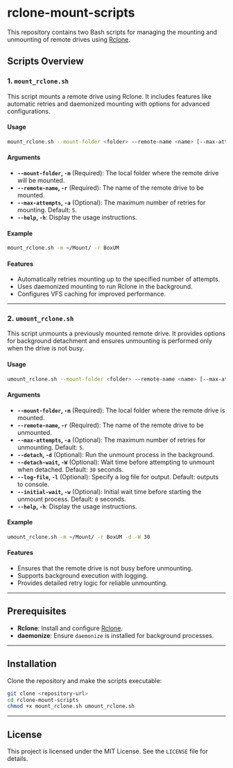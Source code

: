 # rclone-mount-scripts

This repository contains two Bash scripts for managing the mounting and unmounting of remote drives using [Rclone](https://rclone.org/).

## Scripts Overview

### 1. `mount_rclone.sh`

This script mounts a remote drive using Rclone. It includes features like automatic retries and daemonized mounting with options for advanced configurations.

#### Usage

```bash
mount_rclone.sh --mount-folder <folder> --remote-name <name> [--max-attempts <attempts>]
```

#### Arguments

- **`--mount-folder`, `-m`** (Required): The local folder where the remote drive will be mounted.
- **`--remote-name`, `-r`** (Required): The name of the remote drive to be mounted.
- **`--max-attempts`, `-a`** (Optional): The maximum number of retries for mounting. Default: `5`.
- **`--help`, `-h`**: Display the usage instructions.

#### Example

```bash
mount_rclone.sh -m ~/Mount/ -r BoxUM
```

#### Features

- Automatically retries mounting up to the specified number of attempts.
- Uses daemonized mounting to run Rclone in the background.
- Configures VFS caching for improved performance.

---

### 2. `umount_rclone.sh`

This script unmounts a previously mounted remote drive. It provides options for background detachment and ensures unmounting is performed only when the drive is not busy.

#### Usage

```bash
umount_rclone.sh --mount-folder <folder> --remote-name <name> [--max-attempts <attempts>] [--detach] [--detach-wait <seconds>] [--log-file <file>] [--initial-wait <seconds>]
```

#### Arguments

- **`--mount-folder`, `-m`** (Required): The local folder where the remote drive is mounted.
- **`--remote-name`, `-r`** (Required): The name of the remote drive to be unmounted.
- **`--max-attempts`, `-a`** (Optional): The maximum number of retries for unmounting. Default: `5`.
- **`--detach`, `-d`** (Optional): Run the unmount process in the background.
- **`--detach-wait`, `-W`** (Optional): Wait time before attempting to unmount when detached. Default: `30` seconds.
- **`--log-file`, `-l`** (Optional): Specify a log file for output. Default: outputs to console.
- **`--initial-wait`, `-w`** (Optional): Initial wait time before starting the unmount process. Default: `0` seconds.
- **`--help`, `-h`**: Display the usage instructions.

#### Example

```bash
umount_rclone.sh -m ~/Mount/ -r BoxUM -d -W 30
```

#### Features

- Ensures that the remote drive is not busy before unmounting.
- Supports background execution with logging.
- Provides detailed retry logic for reliable unmounting.

---

## Prerequisites

- **Rclone**: Install and configure [Rclone](https://rclone.org/downloads/).
- **daemonize**: Ensure `daemonize` is installed for background processes.

---

## Installation

Clone the repository and make the scripts executable:

```bash
git clone <repository-url>
cd rclone-mount-scripts
chmod +x mount_rclone.sh umount_rclone.sh
```

---

## License

This project is licensed under the MIT License. See the `LICENSE` file for details.
